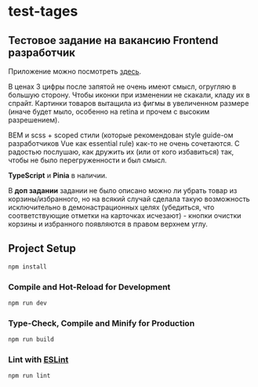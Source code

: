 # test-tages

## Тестовое задание на вакансию Frontend разработчик

Приложение можно посмотреть [здесь](https://tages.tikhonova.site).

В ценах 3 цифры после запятой не очень имеют смысл, огругляю в большую сторону.
Чтобы иконки при изменении не скакали, кладу их в спрайт. Картинки товаров вытащила из фигмы в увеличенном размере (иначе будет мыло, особенно на retina и прочем с высоким разрешением).

BEM и scss + scoped стили (которые рекомендован style guide-ом разработчиков Vue как essential rule) как-то не очень сочетаются. С радостью послушаю, как дружить их (или от кого избавиться) так, чтобы не было перегруженности и был смысл.

**TypeScript** и **Pinia** в наличии.

В **доп задании** задании не было описано можно ли убрать товар из корзины/избранного, но на всякий случай сделала такую возможность исключительно в демонастрационных целях (убедиться, что соответствующие отметки на карточках исчезают) - кнопки очистки корзины и избранного появляются в правом верхнем углу.

## Project Setup

```sh
npm install
```

### Compile and Hot-Reload for Development

```sh
npm run dev
```

### Type-Check, Compile and Minify for Production

```sh
npm run build
```

### Lint with [ESLint](https://eslint.org/)

```sh
npm run lint
```
